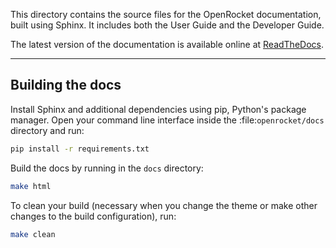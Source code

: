 This directory contains the source files for the OpenRocket documentation, built using Sphinx. It includes both the User Guide and the Developer Guide.

The latest version of the documentation is available online at [ReadTheDocs](https://openrocket.readthedocs.io/en/latest/).

---

## Building the docs
Install Sphinx and additional dependencies using pip, Python's package manager. Open your command line interface 
inside the :file:`openrocket/docs` directory and run:
```bash
pip install -r requirements.txt
```

Build the docs by running in the `docs` directory:
```bash
make html
```

To clean your build (necessary when you change the theme or make other changes to the build configuration), run:
```bash
make clean
```